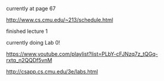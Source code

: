 currently at page 67

http://www.cs.cmu.edu/~213/schedule.html

finished lecture 1

currently doing Lab 0!

https://www.youtube.com/playlist?list=PLbY-cFJNzq7z_tQGq-rxtq_n2QQDf5vnM

http://csapp.cs.cmu.edu/3e/labs.html
